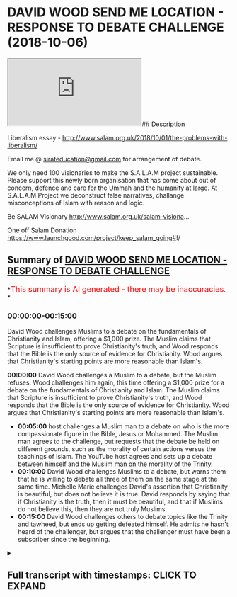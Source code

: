 # DAVID WOOD SEND ME LOCATION - RESPONSE TO DEBATE CHALLENGE (2018-10-06)

<iframe loading='lazy' allow='autoplay' src='https://www.youtube.com/embed/Hax68VgkjuQ'></iframe>## Description

Liberalism essay -
<http://www.salam.org.uk/2018/10/01/the-problems-with-liberalism/>

Email me @ sirateducation@gmail.com for arrangement of debate.

We only need 100 visionaries to make the S.A.L.A.M project sustainable. Please support this newly born organisation that has come about out of concern, defence and care for the Ummah and the humanity at large. At S.A.L.A.M Project we deconstruct false narratives, challange misconceptions of Islam with reason and logic.

Be SALAM Visionary
<http://www.salam.org.uk/salam-visiona>...

One off Salam Donation
<https://www.launchgood.com/project/keep_salam_going#>!/

## Summary of [DAVID WOOD SEND ME LOCATION - RESPONSE TO DEBATE CHALLENGE](https://www.youtube.com/watch?v=Hax68VgkjuQ)

*<span style="color:red; font-size:125%">This summary is AI generated - there may be inaccuracies</span>. *

### <a onclick="modifyYTiframeseektime('0')">00:00:00-00:15:00</a>

David Wood challenges Muslims to a debate on the fundamentals of Christianity and Islam, offering a $1,000 prize. The Muslim claims that Scripture is insufficient to prove Christianity's truth, and Wood responds that the Bible is the only source of evidence for Christianity. Wood argues that Christianity's starting points are more reasonable than Islam's.

**<a onclick="modifyYTiframeseektime('0')">00:00:00</a>** David Wood challenges a Muslim to a debate, but the Muslim refuses. Wood challenges him again, this time offering a $1,000 prize for a debate on the fundamentals of Christianity and Islam. The Muslim claims that Scripture is insufficient to prove Christianity's truth, and Wood responds that the Bible is the only source of evidence for Christianity. Wood argues that Christianity's starting points are more reasonable than Islam's.

* **<a onclick="modifyYTiframeseektime('300')">00:05:00</a>**  host challenges a Muslim man to a debate on who is the more compassionate figure in the Bible, Jesus or Mohammed. The Muslim man agrees to the challenge, but requests that the debate be held on different grounds, such as the morality of certain actions versus the teachings of Islam. The YouTube host agrees and sets up a debate between himself and the Muslim man on the morality of the Trinity.
* **<a onclick="modifyYTiframeseektime('600')">00:10:00</a>** David Wood challenges Muslims to a debate, but warns them that he is willing to debate all three of them on the same stage at the same time. Michelle Marie challenges David's assertion that Christianity is beautiful, but does not believe it is true. David responds by saying that if Christianity is the truth, then it must be beautiful, and that if Muslims do not believe this, then they are not truly Muslims.
* **<a onclick="modifyYTiframeseektime('900')">00:15:00</a>** David Wood challenges others to debate topics like the Trinity and tawheed, but ends up getting defeated himself. He admits he hasn't heard of the challenger, but argues that the challenger must have been a subscriber since the beginning.

<details><summary><h2>Full transcript with timestamps: CLICK TO EXPAND</h2></summary>

<a onclick="modifyYTiframeseektime('0')">0:00:00</a> I give Salam to my people in Bangladesh  
<a onclick="modifyYTiframeseektime('4')">0:00:04</a> Salam to the people of Marrakesh Salam  
<a onclick="modifyYTiframeseektime('8')">0:00:08</a> aleikum I mentor a better care to  
<a onclick="modifyYTiframeseektime('10')">0:00:10</a> brothers and sisters in dear friends  
<a onclick="modifyYTiframeseektime('11')">0:00:11</a> welcome to another episode of the house  
<a onclick="modifyYTiframeseektime('12')">0:00:12</a> show before I start one and praise Allah  
<a onclick="modifyYTiframeseektime('14')">0:00:14</a> subhana WA Ta'ala the most merciful the  
<a onclick="modifyYTiframeseektime('15')">0:00:15</a> most trust all praises glory and  
<a onclick="modifyYTiframeseektime('16')">0:00:16</a> gratitude belongs him for the work that  
<a onclick="modifyYTiframeseektime('17')">0:00:17</a> we do if you can support us with your  
<a onclick="modifyYTiframeseektime('19')">0:00:19</a> dwars  
<a onclick="modifyYTiframeseektime('19')">0:00:19</a> if you have financial means at the link  
<a onclick="modifyYTiframeseektime('21')">0:00:21</a> below whatever you can even share this  
<a onclick="modifyYTiframeseektime('23')">0:00:23</a> video it would mean a lot to us because  
<a onclick="modifyYTiframeseektime('24')">0:00:24</a> then we can bring you these videos not  
<a onclick="modifyYTiframeseektime('25')">0:00:25</a> only that we're gonna be bringing you  
<a onclick="modifyYTiframeseektime('26')">0:00:26</a> some debates so if you guys remember  
<a onclick="modifyYTiframeseektime('29')">0:00:29</a> none in Muhammad's job shadow for the  
<a onclick="modifyYTiframeseektime('30')">0:00:30</a> new show the booth we done a video  
<a onclick="modifyYTiframeseektime('32')">0:00:32</a> reacting to David Wood now David Wood  
<a onclick="modifyYTiframeseektime('35')">0:00:35</a> who is this person cuz we need to  
<a onclick="modifyYTiframeseektime('36')">0:00:36</a> understand the person who is dealing  
<a onclick="modifyYTiframeseektime('37')">0:00:37</a> with you here David Wood is someone I  
<a onclick="modifyYTiframeseektime('39')">0:00:39</a> can clearly say a staunch enemy of Islam  
<a onclick="modifyYTiframeseektime('41')">0:00:41</a> to be frank Accord any different he's  
<a onclick="modifyYTiframeseektime('44')">0:00:44</a> such an enemy that he goes to the levels  
<a onclick="modifyYTiframeseektime('47')">0:00:47</a> of losing his dignity no it is it is  
<a onclick="modifyYTiframeseektime('50')">0:00:50</a> because if someone hates me knowledge if  
<a onclick="modifyYTiframeseektime('53')">0:00:53</a> someone hates someone so much if I can  
<a onclick="modifyYTiframeseektime('54')">0:00:54</a> lose if it causes me to lose my dignity  
<a onclick="modifyYTiframeseektime('57')">0:00:57</a> that means psychologically up here I'm  
<a onclick="modifyYTiframeseektime('59')">0:00:59</a> not trying to do personal attacks at  
<a onclick="modifyYTiframeseektime('60')">0:01:00</a> home and I'm just sayin who is this  
<a onclick="modifyYTiframeseektime('61')">0:01:01</a> person this is a person in another  
<a onclick="modifyYTiframeseektime('63')">0:01:03</a> interview which he claimed that he was a  
<a onclick="modifyYTiframeseektime('66')">0:01:06</a> business this person who wanted to kill  
<a onclick="modifyYTiframeseektime('68')">0:01:08</a> his father and I played the recordings  
<a onclick="modifyYTiframeseektime('70')">0:01:10</a> you can play for yourself you have some  
<a onclick="modifyYTiframeseektime('71')">0:01:11</a> crazy stuff now I decided to kill my dad  
<a onclick="modifyYTiframeseektime('76')">0:01:16</a> and I decided to do it in a brutal  
<a onclick="modifyYTiframeseektime('79')">0:01:19</a> fashion not a not a gunshot or anything  
<a onclick="modifyYTiframeseektime('81')">0:01:21</a> I was gonna do with a hammer when I  
<a onclick="modifyYTiframeseektime('84')">0:01:24</a> walked up to my dad I've got a hammer in  
<a onclick="modifyYTiframeseektime('86')">0:01:26</a> my hand and I hit him in the head seven  
<a onclick="modifyYTiframeseektime('91')">0:01:31</a> or eight times with a ball-peen hammer  
<a onclick="modifyYTiframeseektime('93')">0:01:33</a> and so I thought he was dead and I just  
<a onclick="modifyYTiframeseektime('96')">0:01:36</a> left he was a very problematic person  
<a onclick="modifyYTiframeseektime('98')">0:01:38</a> now in the image that you can see in  
<a onclick="modifyYTiframeseektime('100')">0:01:40</a> front he's dressed up as a woman now the  
<a onclick="modifyYTiframeseektime('102')">0:01:42</a> question that needs to ask is why would  
<a onclick="modifyYTiframeseektime('103')">0:01:43</a> a man dressed up as a woman unless you  
<a onclick="modifyYTiframeseektime('105')">0:01:45</a> want to be a transgender yeah oh like I  
<a onclick="modifyYTiframeseektime('108')">0:01:48</a> said before you've lost your dignity so  
<a onclick="modifyYTiframeseektime('110')">0:01:50</a> words even with such a man and the only  
<a onclick="modifyYTiframeseektime('111')">0:01:51</a> reason we're doing this is to further  
<a onclick="modifyYTiframeseektime('114')">0:01:54</a> expose him that's why now this the  
<a onclick="modifyYTiframeseektime('116')">0:01:56</a> reason we're doing otherwise I'm being  
<a onclick="modifyYTiframeseektime('117')">0:01:57</a> honest I don't believe this person  
<a onclick="modifyYTiframeseektime('119')">0:01:59</a> should even be debated because he has no  
<a onclick="modifyYTiframeseektime('121')">0:02:01</a> dignity there is some Christians that  
<a onclick="modifyYTiframeseektime('123')">0:02:03</a> colorsmart says in the Quran laces are  
<a onclick="modifyYTiframeseektime('124')">0:02:04</a> all Christians are the same so there are  
<a onclick="modifyYTiframeseektime('126')">0:02:06</a> some that I could handle we go to the  
<a onclick="modifyYTiframeseektime('127')">0:02:07</a> pass summit and a good people they talk  
<a onclick="modifyYTiframeseektime('129')">0:02:09</a> to us they want a reason they want to  
<a onclick="modifyYTiframeseektime('130')">0:02:10</a> understand and luck always wanted Isis  
<a onclick="modifyYTiframeseektime('132')">0:02:12</a> come to common terms between you and  
<a onclick="modifyYTiframeseektime('133')">0:02:13</a> them  
<a onclick="modifyYTiframeseektime('133')">0:02:13</a> but this man is not the same and he will  
<a onclick="modifyYTiframeseektime('135')">0:02:15</a> not be treated the same cause we're  
<a onclick="modifyYTiframeseektime('136')">0:02:16</a> gonna be very frank we're not here to  
<a onclick="modifyYTiframeseektime('138')">0:02:18</a> Haywood no no no no no we're here to get  
<a onclick="modifyYTiframeseektime('140')">0:02:20</a> to the point and deal with the matter  
<a onclick="modifyYTiframeseektime('142')">0:02:22</a> head-on  
<a onclick="modifyYTiframeseektime('142')">0:02:22</a> so since we've got a little bit of  
<a onclick="modifyYTiframeseektime('144')">0:02:24</a> understanding who is this person from  
<a onclick="modifyYTiframeseektime('145')">0:02:25</a> the images below he dropped you poor  
<a onclick="modifyYTiframeseektime('147')">0:02:27</a> challenge out to him you said to him  
<a onclick="modifyYTiframeseektime('149')">0:02:29</a> look they litter let's have a debate and  
<a onclick="modifyYTiframeseektime('151')">0:02:31</a> the videos that you reacted to was of  
<a onclick="modifyYTiframeseektime('154')">0:02:34</a> him not being able to answer a question  
<a onclick="modifyYTiframeseektime('156')">0:02:36</a> that he was posed from his religion  
<a onclick="modifyYTiframeseektime('158')">0:02:38</a> regarding a doctrine not side issues not  
<a onclick="modifyYTiframeseektime('161')">0:02:41</a> did Jesus have a yellow hair or blue  
<a onclick="modifyYTiframeseektime('162')">0:02:42</a> hair it was about Jesus dying and being  
<a onclick="modifyYTiframeseektime('165')">0:02:45</a> resurrected what was your challenges on  
<a onclick="modifyYTiframeseektime('168')">0:02:48</a> a reaction video of David Wood reacting  
<a onclick="modifyYTiframeseektime('171')">0:02:51</a> sorry you're answering attempting to  
<a onclick="modifyYTiframeseektime('174')">0:02:54</a> answer a question that was posed by  
<a onclick="modifyYTiframeseektime('175')">0:02:55</a> another Muslim guy in some conference or  
<a onclick="modifyYTiframeseektime('177')">0:02:57</a> some debate that was done and they were  
<a onclick="modifyYTiframeseektime('178')">0:02:58</a> very straightforward questions about the  
<a onclick="modifyYTiframeseektime('180')">0:03:00</a> personhood of Jesus Christ and the  
<a onclick="modifyYTiframeseektime('182')">0:03:02</a> doctrine of the Trinity yeah and what I  
<a onclick="modifyYTiframeseektime('185')">0:03:05</a> found shocking about those videos and  
<a onclick="modifyYTiframeseektime('187')">0:03:07</a> you can obviously refer to the other  
<a onclick="modifyYTiframeseektime('188')">0:03:08</a> videos I've done to see what I'm talking  
<a onclick="modifyYTiframeseektime('189')">0:03:09</a> about  
<a onclick="modifyYTiframeseektime('190')">0:03:10</a> well I found shocking about those videos  
<a onclick="modifyYTiframeseektime('192')">0:03:12</a> is that although the question was  
<a onclick="modifyYTiframeseektime('194')">0:03:14</a> practically very straightforward the  
<a onclick="modifyYTiframeseektime('197')">0:03:17</a> answer was all over the place and my  
<a onclick="modifyYTiframeseektime('201')">0:03:21</a> point there with with reaction to those  
<a onclick="modifyYTiframeseektime('203')">0:03:23</a> videos was that this man who has spent a  
<a onclick="modifyYTiframeseektime('206')">0:03:26</a> whole a jury of his adult life he  
<a onclick="modifyYTiframeseektime('209')">0:03:29</a> attacking Islam when it comes to  
<a onclick="modifyYTiframeseektime('212')">0:03:32</a> answering his own religion or trying to  
<a onclick="modifyYTiframeseektime('215')">0:03:35</a> justify his own religion he's not even  
<a onclick="modifyYTiframeseektime('217')">0:03:37</a> able to do so on a basic fundamental  
<a onclick="modifyYTiframeseektime('219')">0:03:39</a> doctrinal level he Ivan look at the  
<a onclick="modifyYTiframeseektime('222')">0:03:42</a> basics of his religion and make sense of  
<a onclick="modifyYTiframeseektime('224')">0:03:44</a> them okay so we did not show you put  
<a onclick="modifyYTiframeseektime('226')">0:03:46</a> challenge out to me I brought a  
<a onclick="modifyYTiframeseektime('227')">0:03:47</a> challenge out for him to talk about what  
<a onclick="modifyYTiframeseektime('230')">0:03:50</a> the debate question must be about the  
<a onclick="modifyYTiframeseektime('232')">0:03:52</a> fundamentals of both religion why why I  
<a onclick="modifyYTiframeseektime('235')">0:03:55</a> think why comma seats you why  
<a onclick="modifyYTiframeseektime('236')">0:03:56</a> fundamentally in order to prove anything  
<a onclick="modifyYTiframeseektime('239')">0:03:59</a> true or false  
<a onclick="modifyYTiframeseektime('240')">0:04:00</a> yeah we need to look at the first  
<a onclick="modifyYTiframeseektime('242')">0:04:02</a> principles of those things right in  
<a onclick="modifyYTiframeseektime('243')">0:04:03</a> physics and mathematics in philosophy  
<a onclick="modifyYTiframeseektime('246')">0:04:06</a> yeah the premise one of the best ways of  
<a onclick="modifyYTiframeseektime('249')">0:04:09</a> finding out if something is true or  
<a onclick="modifyYTiframeseektime('250')">0:04:10</a> false is what we call arguing from first  
<a onclick="modifyYTiframeseektime('253')">0:04:13</a> principles okay this is one of the best  
<a onclick="modifyYTiframeseektime('255')">0:04:15</a> if not the best way of arguing if not  
<a onclick="modifyYTiframeseektime('258')">0:04:18</a> the best way of ascertaining the truth  
<a onclick="modifyYTiframeseektime('259')">0:04:19</a> okay okay so when we argue from first  
<a onclick="modifyYTiframeseektime('262')">0:04:22</a> principles we look at the assumptions of  
<a onclick="modifyYTiframeseektime('266')">0:04:26</a> said the thing that is being supposed  
<a onclick="modifyYTiframeseektime('268')">0:04:28</a> yeah or that is being put forward okay  
<a onclick="modifyYTiframeseektime('271')">0:04:31</a> in this case I said what are the  
<a onclick="modifyYTiframeseektime('272')">0:04:32</a> assumptions what are the first  
<a onclick="modifyYTiframeseektime('274')">0:04:34</a> principles what are the beginnings what  
<a onclick="modifyYTiframeseektime('276')">0:04:36</a> are the epidemiological roots of  
<a onclick="modifyYTiframeseektime('279')">0:04:39</a> Christianity / Islam in both cases there  
<a onclick="modifyYTiframeseektime('283')">0:04:43</a> are different assumptions on the  
<a onclick="modifyYTiframeseektime('285')">0:04:45</a> personhood of Jesus Christ on God on  
<a onclick="modifyYTiframeseektime('288')">0:04:48</a> these on these key masses here so here  
<a onclick="modifyYTiframeseektime('290')">0:04:50</a> what we should be talking about is what  
<a onclick="modifyYTiframeseektime('293')">0:04:53</a> makes more sense from a rational a  
<a onclick="modifyYTiframeseektime('296')">0:04:56</a> textual and historical perspective does  
<a onclick="modifyYTiframeseektime('300')">0:05:00</a> the Trinity make more sense or does tell  
<a onclick="modifyYTiframeseektime('304')">0:05:04</a> he'd tell how you'd make more sense so  
<a onclick="modifyYTiframeseektime('305')">0:05:05</a> miss you do you see in this look forget  
<a onclick="modifyYTiframeseektime('307')">0:05:07</a> the branches and the leaves let's go to  
<a onclick="modifyYTiframeseektime('309')">0:05:09</a> the moon let's go to the roots yes well  
<a onclick="modifyYTiframeseektime('310')">0:05:10</a> well guess what well guess what yes he's  
<a onclick="modifyYTiframeseektime('312')">0:05:12</a> responded to the so Jesus see if he's up  
<a onclick="modifyYTiframeseektime('316')">0:05:16</a> for the challenge he seems I'm brief  
<a onclick="modifyYTiframeseektime('318')">0:05:18</a> that's it this one is actually not a  
<a onclick="modifyYTiframeseektime('322')">0:05:22</a> question for you but for some reason  
<a onclick="modifyYTiframeseektime('324')">0:05:24</a> that someone wants to post a video about  
<a onclick="modifyYTiframeseektime('325')">0:05:25</a> me because they keep my Twitter lit up  
<a onclick="modifyYTiframeseektime('328')">0:05:28</a> but David did you accept that the  
<a onclick="modifyYTiframeseektime('331')">0:05:31</a> challenge from that Muslim Dawa guy from  
<a onclick="modifyYTiframeseektime('334')">0:05:34</a> speakers corner police confirm or deny  
<a onclick="modifyYTiframeseektime('336')">0:05:36</a> that recently like over the past I don't  
<a onclick="modifyYTiframeseektime('340')">0:05:40</a> know two months there's been a bunch  
<a onclick="modifyYTiframeseektime('342')">0:05:42</a> from speakers corners guys Adnan Rashid  
<a onclick="modifyYTiframeseektime('346')">0:05:46</a> someone names Mohammed a job or  
<a onclick="modifyYTiframeseektime('349')">0:05:49</a> something like that and Ali da Wow  
<a onclick="modifyYTiframeseektime('352')">0:05:52</a> so I've seen those guys now one of those  
<a onclick="modifyYTiframeseektime('355')">0:05:55</a> guys I know I'm non Rashid I know I'm  
<a onclick="modifyYTiframeseektime('357')">0:05:57</a> familiar with in the other two guys  
<a onclick="modifyYTiframeseektime('359')">0:05:59</a> don't worry you're gonna get to know  
<a onclick="modifyYTiframeseektime('361')">0:06:01</a> each other as well don't recall that  
<a onclick="modifyYTiframeseektime('362')">0:06:02</a> we're watching it I may have I don't  
<a onclick="modifyYTiframeseektime('363')">0:06:03</a> know don't recall anything from them but  
<a onclick="modifyYTiframeseektime('367')">0:06:07</a> just to confirm here and you can send  
<a onclick="modifyYTiframeseektime('369')">0:06:09</a> them this video with this you give them  
<a onclick="modifyYTiframeseektime('374')">0:06:14</a> a timestamp so they know when to when to  
<a onclick="modifyYTiframeseektime('377')">0:06:17</a> see this yes I accept their challenge  
<a onclick="modifyYTiframeseektime('381')">0:06:21</a> whether they're a team or he's a  
<a onclick="modifyYTiframeseektime('384')">0:06:24</a> bereavement he's gonna debate the root  
<a onclick="modifyYTiframeseektime('386')">0:06:26</a> of the problem totally the intranet I  
<a onclick="modifyYTiframeseektime('387')">0:06:27</a> believe I believe is it they're talking  
<a onclick="modifyYTiframeseektime('389')">0:06:29</a> like one at a time I'm fine I confirm  
<a onclick="modifyYTiframeseektime('392')">0:06:32</a> that now there are multiple ways they  
<a onclick="modifyYTiframeseektime('394')">0:06:34</a> can do that they can contact a mosque  
<a onclick="modifyYTiframeseektime('395')">0:06:35</a> over here in the u.s. anywhere in the  
<a onclick="modifyYTiframeseektime('398')">0:06:38</a> u.s. I'll show up Salafi mosque  
<a onclick="modifyYTiframeseektime('400')">0:06:40</a> okay I'll be there anywhere he's brave  
<a onclick="modifyYTiframeseektime('403')">0:06:43</a> he's brave any he's brave  
<a onclick="modifyYTiframeseektime('405')">0:06:45</a> I believe he's been except the Cybermen  
<a onclick="modifyYTiframeseektime('408')">0:06:48</a> wherever wherever hopefully if you if  
<a onclick="modifyYTiframeseektime('410')">0:06:50</a> you're it's time for Chris Christian  
<a onclick="modifyYTiframeseektime('411')">0:06:51</a> president allows us in the country it'll  
<a onclick="modifyYTiframeseektime('414')">0:06:54</a> be really good if no we're discussing  
<a onclick="modifyYTiframeseektime('416')">0:06:56</a> you or they can contact the MSA the  
<a onclick="modifyYTiframeseektime('420')">0:07:00</a> Muslim Students Association and there  
<a onclick="modifyYTiframeseektime('422')">0:07:02</a> are tons of Muslim Students associations  
<a onclick="modifyYTiframeseektime('425')">0:07:05</a> at universities across the time this is  
<a onclick="modifyYTiframeseektime('428')">0:07:08</a> if anyone's watching this from the US  
<a onclick="modifyYTiframeseektime('430')">0:07:10</a> and they belong to a Muslim Student  
<a onclick="modifyYTiframeseektime('432')">0:07:12</a> Association yeah all from any message it  
<a onclick="modifyYTiframeseektime('434')">0:07:14</a> in the United States some of your New  
<a onclick="modifyYTiframeseektime('436')">0:07:16</a> York or wherever you want yeah send us  
<a onclick="modifyYTiframeseektime('437')">0:07:17</a> your details you can find for example  
<a onclick="modifyYTiframeseektime('439')">0:07:19</a> our Instagram be the link below all if  
<a onclick="modifyYTiframeseektime('443')">0:07:23</a> not on Instagram you can send us an  
<a onclick="modifyYTiframeseektime('445')">0:07:25</a> email with that information because  
<a onclick="modifyYTiframeseektime('447')">0:07:27</a> we're trying to arrange the day and  
<a onclick="modifyYTiframeseektime('448')">0:07:28</a> obviously myself  
<a onclick="modifyYTiframeseektime('450')">0:07:30</a> he needs to send us an email as well  
<a onclick="modifyYTiframeseektime('451')">0:07:31</a> we'll put the even on the bottom yeah  
<a onclick="modifyYTiframeseektime('453')">0:07:33</a> well the middle but also we're gonna  
<a onclick="modifyYTiframeseektime('455')">0:07:35</a> come to an agreement yet because we  
<a onclick="modifyYTiframeseektime('456')">0:07:36</a> might be him to come here so you know  
<a onclick="modifyYTiframeseektime('458')">0:07:38</a> we'll see mostly let's see what happens  
<a onclick="modifyYTiframeseektime('460')">0:07:40</a> tell them to set up the debates I would  
<a onclick="modifyYTiframeseektime('462')">0:07:42</a> recommend to debates like he's gonna see  
<a onclick="modifyYTiframeseektime('466')">0:07:46</a> the Trinity and Tony this is brain it's  
<a onclick="modifyYTiframeseektime('467')">0:07:47</a> changed a bit he's changed a bit  
<a onclick="modifyYTiframeseektime('468')">0:07:48</a> who was Muhammad and who was Jesus that  
<a onclick="modifyYTiframeseektime('470')">0:07:50</a> way okay maybe the second one he's gonna  
<a onclick="modifyYTiframeseektime('474')">0:07:54</a> debate Trinity and it's nice and those  
<a onclick="modifyYTiframeseektime('477')">0:07:57</a> are two of the main questions okay  
<a onclick="modifyYTiframeseektime('481')">0:08:01</a> wouldn't even put your challenge up did  
<a onclick="modifyYTiframeseektime('483')">0:08:03</a> you see that you want to debate who is  
<a onclick="modifyYTiframeseektime('487')">0:08:07</a> Jesus and who is Muhammad I didn't say  
<a onclick="modifyYTiframeseektime('489')">0:08:09</a> that by the way these don't even make  
<a onclick="modifyYTiframeseektime('491')">0:08:11</a> this unbelievable they don't even make  
<a onclick="modifyYTiframeseektime('492')">0:08:12</a> sense is debate question they make sense  
<a onclick="modifyYTiframeseektime('495')">0:08:15</a> as history lessons very who was Muhammad  
<a onclick="modifyYTiframeseektime('501')">0:08:21</a> Ali who was you Teresa damn what was  
<a onclick="modifyYTiframeseektime('504')">0:08:24</a> what see what where is the contention in  
<a onclick="modifyYTiframeseektime('507')">0:08:27</a> that well how was that going should be  
<a onclick="modifyYTiframeseektime('509')">0:08:29</a> was Jesus God or was is the truth  
<a onclick="modifyYTiframeseektime('512')">0:08:32</a> Trinity Otto hate question mark you know  
<a onclick="modifyYTiframeseektime('515')">0:08:35</a> you know what dice look the person on  
<a onclick="modifyYTiframeseektime('516')">0:08:36</a> his on our left  
<a onclick="modifyYTiframeseektime('517')">0:08:37</a> he's right is a apostate of Islam yeah  
<a onclick="modifyYTiframeseektime('520')">0:08:40</a> okay yes it's like talking to him and be  
<a onclick="modifyYTiframeseektime('522')">0:08:42</a> like look you are suffering from POC  
<a onclick="modifyYTiframeseektime('524')">0:08:44</a> moss post colonial masters order  
<a onclick="modifyYTiframeseektime('526')">0:08:46</a> syndrome yeah which I diagnosed that we  
<a onclick="modifyYTiframeseektime('527')">0:08:47</a> could go with a few X Muslims as well  
<a onclick="modifyYTiframeseektime('529')">0:08:49</a> and me coming to him look we're gonna  
<a onclick="modifyYTiframeseektime('530')">0:08:50</a> talk about Muhammad in Jesus tell me  
<a onclick="modifyYTiframeseektime('532')">0:08:52</a> which one fits your liberal  
<a onclick="modifyYTiframeseektime('534')">0:08:54</a> standards which I'm going to change  
<a onclick="modifyYTiframeseektime('535')">0:08:55</a> later better by the way justice yes I've  
<a onclick="modifyYTiframeseektime('537')">0:08:57</a> written an essay on liberalism which  
<a onclick="modifyYTiframeseektime('539')">0:08:59</a> I'll put in the description box  
<a onclick="modifyYTiframeseektime('540')">0:09:00</a> publications example the UK four-star  
<a onclick="modifyYTiframeseektime('543')">0:09:03</a> public and by the way she Muhammad off  
<a onclick="modifyYTiframeseektime('545')">0:09:05</a> man is also written an essay on page of  
<a onclick="modifyYTiframeseektime('547')">0:09:07</a> I should be so the wife hours are coming  
<a onclick="modifyYTiframeseektime('551')">0:09:11</a> out as well  
<a onclick="modifyYTiframeseektime('551')">0:09:11</a> inshallah brothers sisters that's we do  
<a onclick="modifyYTiframeseektime('553')">0:09:13</a> a mini pillow yeah good so what I'm  
<a onclick="modifyYTiframeseektime('554')">0:09:14</a> trying to see is what he's doing is that  
<a onclick="modifyYTiframeseektime('555')">0:09:15</a> going to a person who's got liberal  
<a onclick="modifyYTiframeseektime('557')">0:09:17</a> values insane look we're gonna tell you  
<a onclick="modifyYTiframeseektime('559')">0:09:19</a> who's the kindest Mohammed or Jesus  
<a onclick="modifyYTiframeseektime('560')">0:09:20</a> Jesus fruit flowers on Fridays and  
<a onclick="modifyYTiframeseektime('562')">0:09:22</a> Saturdays but Muhammad peace be upon him  
<a onclick="modifyYTiframeseektime('564')">0:09:24</a> didn't this is pathetic  
<a onclick="modifyYTiframeseektime('565')">0:09:25</a> I'm not going to choose my my soul I  
<a onclick="modifyYTiframeseektime('568')">0:09:28</a> would not drink a little drop of poison  
<a onclick="modifyYTiframeseektime('570')">0:09:30</a> because you'll harm my body  
<a onclick="modifyYTiframeseektime('571')">0:09:31</a> you think I'm gonna put my soul in the  
<a onclick="modifyYTiframeseektime('572')">0:09:32</a> line because one sounds better than the  
<a onclick="modifyYTiframeseektime('575')">0:09:35</a> other it's irrelevant I want to know  
<a onclick="modifyYTiframeseektime('578')">0:09:38</a> fundamental bases okay earth has its own  
<a onclick="modifyYTiframeseektime('602')">0:10:02</a> is that me and you in the family look  
<a onclick="modifyYTiframeseektime('604')">0:10:04</a> you know if if black for example  
<a onclick="modifyYTiframeseektime('614')">0:10:14</a> McGregor and Cronus fight without a  
<a onclick="modifyYTiframeseektime('615')">0:10:15</a> reaction video yet if Habib knocks him  
<a onclick="modifyYTiframeseektime('618')">0:10:18</a> out we're not going to say that's an  
<a onclick="modifyYTiframeseektime('619')">0:10:19</a> evidence for Islam is the truth it's not  
<a onclick="modifyYTiframeseektime('622')">0:10:22</a> maybe Allah will die but won't shine and  
<a onclick="modifyYTiframeseektime('624')">0:10:24</a> we believe that's gonna happen yeah but  
<a onclick="modifyYTiframeseektime('626')">0:10:26</a> I'm not gonna come and say oh look we've  
<a onclick="modifyYTiframeseektime('627')">0:10:27</a> knocked him out Islam is the truth OCN  
<a onclick="modifyYTiframeseektime('630')">0:10:30</a> okay I saw Allah's on a fish says Allah  
<a onclick="modifyYTiframeseektime('632')">0:10:32</a> come on man these are no arguments that  
<a onclick="modifyYTiframeseektime('633')">0:10:33</a> you use myself and if it makes anyone  
<a onclick="modifyYTiframeseektime('639')">0:10:39</a> feel any better I will debate all three  
<a onclick="modifyYTiframeseektime('641')">0:10:41</a> of them on the same stage at the same  
<a onclick="modifyYTiframeseektime('643')">0:10:43</a> time please please leave instead of  
<a onclick="modifyYTiframeseektime('645')">0:10:45</a> debates in all field was just debate one  
<a onclick="modifyYTiframeseektime('646')">0:10:46</a> of us on the matter of Trinity and  
<a onclick="modifyYTiframeseektime('648')">0:10:48</a> tawheed that's all we won for me not for  
<a onclick="modifyYTiframeseektime('650')">0:10:50</a> you're a brave man you scared us  
<a onclick="modifyYTiframeseektime('667')">0:11:07</a> we're free but we're one so why do I  
<a onclick="modifyYTiframeseektime('674')">0:11:14</a> wanna make you clear to our Christian  
<a onclick="modifyYTiframeseektime('676')">0:11:16</a> friends were watching seriously the only  
<a onclick="modifyYTiframeseektime('677')">0:11:17</a> reason we're doing this last night I'll  
<a onclick="modifyYTiframeseektime('679')">0:11:19</a> be doing this because this guy is  
<a onclick="modifyYTiframeseektime('681')">0:11:21</a> somebody who mocks the Prophet peace be  
<a onclick="modifyYTiframeseektime('682')">0:11:22</a> upon him and we're gonna drop to his  
<a onclick="modifyYTiframeseektime('684')">0:11:24</a> level yeah but the way he's been and you  
<a onclick="modifyYTiframeseektime('686')">0:11:26</a> can see he's dressed up as a woman and  
<a onclick="modifyYTiframeseektime('687')">0:11:27</a> all the stuff he says like come on it's  
<a onclick="modifyYTiframeseektime('690')">0:11:30</a> pathetic you know we can have a new  
<a onclick="modifyYTiframeseektime('691')">0:11:31</a> banter here if we come to the stage meet  
<a onclick="modifyYTiframeseektime('692')">0:11:32</a> you understand in the sheet if it says  
<a onclick="modifyYTiframeseektime('694')">0:11:34</a> this free of y'all say no there's one of  
<a onclick="modifyYTiframeseektime('695')">0:11:35</a> us and then we go step further  
<a onclick="modifyYTiframeseektime('703')">0:11:43</a> yes I don't know how I can say it any  
<a onclick="modifyYTiframeseektime('707')">0:11:47</a> more clearly than that ladies and  
<a onclick="modifyYTiframeseektime('708')">0:11:48</a> gentlemen I've been affirming that I'm  
<a onclick="modifyYTiframeseektime('710')">0:11:50</a> willing to debate all day long and  
<a onclick="modifyYTiframeseektime('712')">0:11:52</a> multiple times over the past month so  
<a onclick="modifyYTiframeseektime('715')">0:11:55</a> anyone who asks go ahead and send them  
<a onclick="modifyYTiframeseektime('718')">0:11:58</a> back to that little clip right there yes  
<a onclick="modifyYTiframeseektime('719')">0:11:59</a> the answer is yes do you know what yes  
<a onclick="modifyYTiframeseektime('723')">0:12:03</a> to do now he has to sudden he has to  
<a onclick="modifyYTiframeseektime('724')">0:12:04</a> make a video yeah put my name in the  
<a onclick="modifyYTiframeseektime('726')">0:12:06</a> title yeah with your time and your place  
<a onclick="modifyYTiframeseektime('729')">0:12:09</a> like a beep says just send me location  
<a onclick="modifyYTiframeseektime('733')">0:12:13</a> just send me location all right okay we  
<a onclick="modifyYTiframeseektime('741')">0:12:21</a> have a question here from Michelle Marie  
<a onclick="modifyYTiframeseektime('746')">0:12:26</a> David asked him why he thinks  
<a onclick="modifyYTiframeseektime('748')">0:12:28</a> Christianity is beautiful but doesn't  
<a onclick="modifyYTiframeseektime('750')">0:12:30</a> believe it's the truth and just from a  
<a onclick="modifyYTiframeseektime('753')">0:12:33</a> from a philosophical note something can  
<a onclick="modifyYTiframeseektime('755')">0:12:35</a> be beautiful without without being true  
<a onclick="modifyYTiframeseektime('757')">0:12:37</a> right like like if that's being stately  
<a onclick="modifyYTiframeseektime('760')">0:12:40</a> I'm interested in that because you know  
<a onclick="modifyYTiframeseektime('762')">0:12:42</a> he's hitting out a true principle here  
<a onclick="modifyYTiframeseektime('764')">0:12:44</a> by the way I think company if you sit  
<a onclick="modifyYTiframeseektime('765')">0:12:45</a> down it's good I'm happy that he said  
<a onclick="modifyYTiframeseektime('767')">0:12:47</a> that because what it is is it shows the  
<a onclick="modifyYTiframeseektime('770')">0:12:50</a> he owns us he understands the difference  
<a onclick="modifyYTiframeseektime('771')">0:12:51</a> between aesthetic value judgment okay  
<a onclick="modifyYTiframeseektime('774')">0:12:54</a> which means looking at something and  
<a onclick="modifyYTiframeseektime('776')">0:12:56</a> deciding whether you think subjectively  
<a onclick="modifyYTiframeseektime('778')">0:12:58</a> is beautiful or not beautiful so so  
<a onclick="modifyYTiframeseektime('780')">0:13:00</a> laughter beauty is not an eye of the  
<a onclick="modifyYTiframeseektime('782')">0:13:02</a> beholder no everyone's gonna think  
<a onclick="modifyYTiframeseektime('783')">0:13:03</a> everything is beauty beautiful at the  
<a onclick="modifyYTiframeseektime('785')">0:13:05</a> same level right and that's why we  
<a onclick="modifyYTiframeseektime('788')">0:13:08</a> choose different maritals houses yeah  
<a onclick="modifyYTiframeseektime('790')">0:13:10</a> whatever may be right but what I'm  
<a onclick="modifyYTiframeseektime('791')">0:13:11</a> saying is that this is very important it  
<a onclick="modifyYTiframeseektime('793')">0:13:13</a> was it for me and you're just you two  
<a onclick="modifyYTiframeseektime('797')">0:13:17</a> what I was gonna say is this this is  
<a onclick="modifyYTiframeseektime('801')">0:13:21</a> very important because if you look at a  
<a onclick="modifyYTiframeseektime('802')">0:13:22</a> lot of his polemic yeah and all these  
<a onclick="modifyYTiframeseektime('804')">0:13:24</a> websites that talk about Islam and try  
<a onclick="modifyYTiframeseektime('806')">0:13:26</a> and answer Islam and these things yeah  
<a onclick="modifyYTiframeseektime('807')">0:13:27</a> when you look at their polemics their  
<a onclick="modifyYTiframeseektime('809')">0:13:29</a> polemics is this the argument is really  
<a onclick="modifyYTiframeseektime('811')">0:13:31</a> as follows yeah Aslam is violent yeah  
<a onclick="modifyYTiframeseektime('814')">0:13:34</a> therefore Islam is not the truth all  
<a onclick="modifyYTiframeseektime('817')">0:13:37</a> right if that's the argument then what  
<a onclick="modifyYTiframeseektime('818')">0:13:38</a> you're really appealing to is an  
<a onclick="modifyYTiframeseektime('820')">0:13:40</a> aesthetic value level always trying to  
<a onclick="modifyYTiframeseektime('822')">0:13:42</a> say that if you don't like violence  
<a onclick="modifyYTiframeseektime('824')">0:13:44</a> yeah you will not like Islam mm-hmm and  
<a onclick="modifyYTiframeseektime('826')">0:13:46</a> if you don't like Islam Islam is not  
<a onclick="modifyYTiframeseektime('828')">0:13:48</a> true exactly now really and truly as you  
<a onclick="modifyYTiframeseektime('831')">0:13:51</a> know yourself that does not indicate  
<a onclick="modifyYTiframeseektime('833')">0:13:53</a> truthfulness or falsity is that that  
<a onclick="modifyYTiframeseektime('836')">0:13:56</a> does not even if you're let's say for  
<a onclick="modifyYTiframeseektime('838')">0:13:58</a> the sake of argument right yeah you're  
<a onclick="modifyYTiframeseektime('840')">0:14:00</a> right yeah Islam has violence and all  
<a onclick="modifyYTiframeseektime('842')">0:14:02</a> these things absolutely no problem yeah  
<a onclick="modifyYTiframeseektime('845')">0:14:05</a> and it does have some violence yeah and  
<a onclick="modifyYTiframeseektime('847')">0:14:07</a> we're not saying that but the way he  
<a onclick="modifyYTiframeseektime('849')">0:14:09</a> represents it's not correct so for the  
<a onclick="modifyYTiframeseektime('852')">0:14:12</a> sake of argument the way you represent  
<a onclick="modifyYTiframeseektime('853')">0:14:13</a> it is true as well yeah yeah even if  
<a onclick="modifyYTiframeseektime('856')">0:14:16</a> that is the case it does not indicate  
<a onclick="modifyYTiframeseektime('857')">0:14:17</a> the falsehood exactly my point he knows  
<a onclick="modifyYTiframeseektime('861')">0:14:21</a> that he knows on a philosophical level  
<a onclick="modifyYTiframeseektime('862')">0:14:22</a> it's it's like you know what it seems  
<a onclick="modifyYTiframeseektime('863')">0:14:23</a> when they took him because this question  
<a onclick="modifyYTiframeseektime('865')">0:14:25</a> is to him this guy one is right here cuz  
<a onclick="modifyYTiframeseektime('866')">0:14:26</a> he said no Christians do so the lady  
<a onclick="modifyYTiframeseektime('868')">0:14:28</a> seen if you spew - why don't you become  
<a onclick="modifyYTiframeseektime('869')">0:14:29</a> a Christian oh yeah  
<a onclick="modifyYTiframeseektime('871')">0:14:31</a> so he is and he's basically gonna say  
<a onclick="modifyYTiframeseektime('872')">0:14:32</a> look I find it beautiful it's not the  
<a onclick="modifyYTiframeseektime('874')">0:14:34</a> truth I don't believe it yeah what is  
<a onclick="modifyYTiframeseektime('876')">0:14:36</a> seems with a lot of Christians is that  
<a onclick="modifyYTiframeseektime('878')">0:14:38</a> they won't got to be how they wanting to  
<a onclick="modifyYTiframeseektime('880')">0:14:40</a> be look if something is the truth if is  
<a onclick="modifyYTiframeseektime('882')">0:14:42</a> the Christianity is the truth and in  
<a onclick="modifyYTiframeseektime('884')">0:14:44</a> Christianity the God Almighty says every  
<a onclick="modifyYTiframeseektime('886')">0:14:46</a> first day Ali you're gonna climb up a  
<a onclick="modifyYTiframeseektime('887')">0:14:47</a> tree stay there for 20 minutes eat a red  
<a onclick="modifyYTiframeseektime('889')">0:14:49</a> apple come down and sleep I'm gonna do  
<a onclick="modifyYTiframeseektime('891')">0:14:51</a> it it's the truth I'm not gonna say I  
<a onclick="modifyYTiframeseektime('893')">0:14:53</a> don't want it it doesn't sound right to  
<a onclick="modifyYTiframeseektime('895')">0:14:55</a> me I don't like it it's irrelevant this  
<a onclick="modifyYTiframeseektime('898')">0:14:58</a> is the point what the reason why Muslims  
<a onclick="modifyYTiframeseektime('900')">0:15:00</a> do what they do where there is some  
<a onclick="modifyYTiframeseektime('902')">0:15:02</a> woman putting on a high job or a man  
<a onclick="modifyYTiframeseektime('903')">0:15:03</a> sporting a beard or doing whatever it  
<a onclick="modifyYTiframeseektime('905')">0:15:05</a> may be here it's because when you come  
<a onclick="modifyYTiframeseektime('907')">0:15:07</a> to accept the authority of is Latin yet  
<a onclick="modifyYTiframeseektime('909')">0:15:09</a> and the authority of tawheed Allah being  
<a onclick="modifyYTiframeseektime('912')">0:15:12</a> the one goodness that is commanding yes  
<a onclick="modifyYTiframeseektime('914')">0:15:14</a> the injunctions that are found in the  
<a onclick="modifyYTiframeseektime('915')">0:15:15</a> Quran and it's the truth and we can  
<a onclick="modifyYTiframeseektime('918')">0:15:18</a> rationalize that right then it makes  
<a onclick="modifyYTiframeseektime('921')">0:15:21</a> sense to follow those Commandments and  
<a onclick="modifyYTiframeseektime('923')">0:15:23</a> injunctions because that is the old  
<a onclick="modifyYTiframeseektime('925')">0:15:25</a> perfect truth if you learned Rania for  
<a onclick="modifyYTiframeseektime('926')">0:15:26</a> example on a practical level when people  
<a onclick="modifyYTiframeseektime('928')">0:15:28</a> go to doctors  
<a onclick="modifyYTiframeseektime('929')">0:15:29</a> they go to doctors because they trust  
<a onclick="modifyYTiframeseektime('931')">0:15:31</a> the authority of the doctor hmm I didn't  
<a onclick="modifyYTiframeseektime('933')">0:15:33</a> know that this person is qualified that  
<a onclick="modifyYTiframeseektime('934')">0:15:34</a> they're specialists in their field yeah  
<a onclick="modifyYTiframeseektime('936')">0:15:36</a> and therefore they so the point is this  
<a onclick="modifyYTiframeseektime('937')">0:15:37</a> rather than once as you said looking at  
<a onclick="modifyYTiframeseektime('940')">0:15:40</a> the branches of the tree right looking  
<a onclick="modifyYTiframeseektime('943')">0:15:43</a> at the prescriptions the injunctions and  
<a onclick="modifyYTiframeseektime('945')">0:15:45</a> deciding yeah yes by a sociological  
<a onclick="modifyYTiframeseektime('948')">0:15:48</a> analogy which is sometimes a very  
<a onclick="modifyYTiframeseektime('951')">0:15:51</a> sometimes a very weak logical way of  
<a onclick="modifyYTiframeseektime('952')">0:15:52</a> deducing things now okay this is not in  
<a onclick="modifyYTiframeseektime('955')">0:15:55</a> line with post-enlightenment idea  
<a onclick="modifyYTiframeseektime('957')">0:15:57</a> exactly and applying but therefore the  
<a onclick="modifyYTiframeseektime('960')">0:16:00</a> fallacies of present ism yeah yes this  
<a onclick="modifyYTiframeseektime('963')">0:16:03</a> is not in line this is not in line with  
<a onclick="modifyYTiframeseektime('965')">0:16:05</a> liberal values and this is not it's  
<a onclick="modifyYTiframeseektime('967')">0:16:07</a> something I'll do in the essay yeah that  
<a onclick="modifyYTiframeseektime('969')">0:16:09</a> we could would come to a conclusion if  
<a onclick="modifyYTiframeseektime('971')">0:16:11</a> this is true this is false  
<a onclick="modifyYTiframeseektime('972')">0:16:12</a> hmm this is of course a weak way of  
<a onclick="modifyYTiframeseektime('976')">0:16:16</a> finding out what is true my sauce and  
<a onclick="modifyYTiframeseektime('978')">0:16:18</a> I'll repeat what I said before the best  
<a onclick="modifyYTiframeseektime('980')">0:16:20</a> way of finding out if something is true  
<a onclick="modifyYTiframeseektime('982')">0:16:22</a> or false is by arguing from first  
<a onclick="modifyYTiframeseektime('985')">0:16:25</a> principles from a logical perspective  
<a onclick="modifyYTiframeseektime('986')">0:16:26</a> and what which is which is the roots the  
<a onclick="modifyYTiframeseektime('989')">0:16:29</a> roots of it trillion and tawheed I'm  
<a onclick="modifyYTiframeseektime('991')">0:16:31</a> going to end on this I found them he  
<a onclick="modifyYTiframeseektime('994')">0:16:34</a> just shot himself in the foot right he's  
<a onclick="modifyYTiframeseektime('996')">0:16:36</a> just answered a question where he's seen  
<a onclick="modifyYTiframeseektime('997')">0:16:37</a> just because something is beautiful  
<a onclick="modifyYTiframeseektime('999')">0:16:39</a> doesn't make it truth yeah I'm beauty is  
<a onclick="modifyYTiframeseektime('1001')">0:16:41</a> subjective right hold on a second and  
<a onclick="modifyYTiframeseektime('1002')">0:16:42</a> then he said he wants to debate Prophet  
<a onclick="modifyYTiframeseektime('1004')">0:16:44</a> Muhammad and Jesus  
<a onclick="modifyYTiframeseektime('1005')">0:16:45</a> what's it gonna debate on what's he  
<a onclick="modifyYTiframeseektime('1007')">0:16:47</a> gonna try to prove him there which one  
<a onclick="modifyYTiframeseektime('1009')">0:16:49</a> is more moral hold on a second you just  
<a onclick="modifyYTiframeseektime('1012')">0:16:52</a> defeated your whole purpose you have no  
<a onclick="modifyYTiframeseektime('1013')">0:16:53</a> choice but to debate the Trinity and  
<a onclick="modifyYTiframeseektime('1015')">0:16:55</a> tawheed David would I think it's night  
<a onclick="modifyYTiframeseektime('1017')">0:16:57</a> night for you I genuinely this time it's  
<a onclick="modifyYTiframeseektime('1019')">0:16:59</a> night night for you and in other words I  
<a onclick="modifyYTiframeseektime('1021')">0:17:01</a> do  
<a onclick="modifyYTiframeseektime('1021')">0:17:01</a> Vanessa yeah and please don't twist he  
<a onclick="modifyYTiframeseektime('1023')">0:17:03</a> said they'd given me ten friends no we  
<a onclick="modifyYTiframeseektime('1025')">0:17:05</a> mean literally intellectual janessa you  
<a onclick="modifyYTiframeseektime('1027')">0:17:07</a> heard those words maybe speakers corner  
<a onclick="modifyYTiframeseektime('1029')">0:17:09</a> you probably subscribe to me I know  
<a onclick="modifyYTiframeseektime('1030')">0:17:10</a> you're following me research taught me  
<a onclick="modifyYTiframeseektime('1032')">0:17:12</a> Dow well it means a nerve there yeah cuz  
<a onclick="modifyYTiframeseektime('1034')">0:17:14</a> I've caught they have one with my Dawa  
<a onclick="modifyYTiframeseektime('1035')">0:17:15</a> but anyways but when the sis's if you're  
<a onclick="modifyYTiframeseektime('1037')">0:17:17</a> watching this that's it ask you don't  
<a onclick="modifyYTiframeseektime('1039')">0:17:19</a> know you know why I said that Wow Wow  
<a onclick="modifyYTiframeseektime('1041')">0:17:21</a> because you know you're he must have  
<a onclick="modifyYTiframeseektime('1044')">0:17:24</a> been he must have been all right no no  
<a onclick="modifyYTiframeseektime('1046')">0:17:26</a> no he must have been a subscriber since  
<a onclick="modifyYTiframeseektime('1049')">0:17:29</a> the very beginning he and that's when I  
<a onclick="modifyYTiframeseektime('1050')">0:17:30</a> studied you started this guy's thought  
<a onclick="modifyYTiframeseektime('1053')">0:17:33</a> one day one you a quote Dawa so he's  
<a onclick="modifyYTiframeseektime('1056')">0:17:36</a> been a fan from day one three years ago  
<a onclick="modifyYTiframeseektime('1057')">0:17:37</a> yes yes that's why your email is done  
<a onclick="modifyYTiframeseektime('1060')">0:17:40</a> yes exactly so you  
<a onclick="modifyYTiframeseektime('1063')">0:17:43</a> never heard of you he's never heard of  
<a onclick="modifyYTiframeseektime('1065')">0:17:45</a> you yet but the guy he's using dawa i  
<a onclick="modifyYTiframeseektime('1068')">0:17:48</a> need our I'm not yes yo so he must have  
<a onclick="modifyYTiframeseektime('1071')">0:17:51</a> been there from the beginning I don't  
<a onclick="modifyYTiframeseektime('1073')">0:17:53</a> know it looks like you and him with my  
<a onclick="modifyYTiframeseektime('1074')">0:17:54</a> friends from Dave Thomas is this share  
<a onclick="modifyYTiframeseektime('1077')">0:17:57</a> this video with him we're ready America  
<a onclick="modifyYTiframeseektime('1079')">0:17:59</a> Australia Mars Neptune as long as we  
<a onclick="modifyYTiframeseektime('1081')">0:18:01</a> have oxygen and he was a beta send us  
<a onclick="modifyYTiframeseektime('1083')">0:18:03</a> location give us location better care to  
</details>
